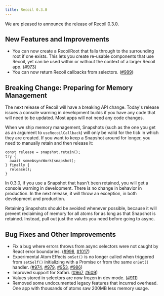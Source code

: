 ```yaml
---
title: Recoil 0.3.0
---
```


We are pleased to announce the release of Recoil 0.3.0.

## New Features and Improvements

* You can now create a RecoilRoot that falls through to the surrounding root if one exists. This lets you create re-usable components that use Recoil, yet can be used within or without the context of a larger Recoil app. ([#973](https://github.com/facebookexperimental/Recoil/pull/973))
* You can now return Recoil callbacks from selectors. ([#989](https://github.com/facebookexperimental/Recoil/pull/989))

## Breaking Change: Preparing for Memory Management

The next release of Recoil will have a breaking API change. Today's release issues a console warning in development builds if you have any code that will need to be updated. Most apps will not need any code changes.

When we ship memory management, Snapshots (such as the one you get as an argument to `useRecoilCallback`) will only be valid for the tick in which they are created. If you want to keep a Snapshot around for longer, you need to manually retain and then release it:

```
const release = snapshot.retain();
try {
  await someAsyncWork(snapshot);
} finally {
  release();
}
```

In 0.3.0, if you use a Snapshot that hasn't been retained, you will get a console warning in development. There is no change in behavior in production. In the next release, it will throw an exception, in both development and production.

Retaining Snapshots should be avoided whenever possible, because it will prevent reclaiming of memory for all atoms for as long as that Snapshot is retained. Instead, pull out just the values you need before going to async.

## Bug Fixes and Other Improvements

* Fix a bug where errors throws from async selectors were not caught by React error boundaries. ([#998](https://github.com/facebookexperimental/Recoil/pull/998), [#1017](https://github.com/facebookexperimental/Recoil/pull/1017))
* Experimental Atom Effects `onSet()` is no longer called when triggered from `setSelf()` initializing with a Promise or from the same `onSet()` handler.  ([#974](https://github.com/facebookexperimental/Recoil/pull/974), [#979](https://github.com/facebookexperimental/Recoil/pull/979), [#953](https://github.com/facebookexperimental/Recoil/pull/953), [#986](https://github.com/facebookexperimental/Recoil/pull/986))
* Improved support for Safari. ([#967](https://github.com/facebookexperimental/Recoil/pull/967), [#609](https://github.com/facebookexperimental/Recoil/pull/609))
* Values stored in selectors are now frozen in dev mode. ([#911](https://github.com/facebookexperimental/Recoil/pull/911))
* Removed some undocumented legacy features that incurred overhead. One app with thousands of atoms saw 200MB less memory usage.
